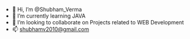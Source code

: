 - 👋 Hi, I’m @Shubham_Verma
- 🌱 I’m currently learning JAVA
- 💞️ I’m looking to collaborate on Projects related to WEB Development
- 📫 shubhamv2010@gmail.com

<!---
shubhamverma8991/shubhamverma8991 is a ✨ special ✨ repository because its `README.md` (this file) appears on your GitHub profile.
You can click the Preview link to take a look at your changes.
--->
